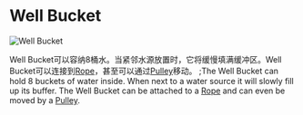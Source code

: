 # Well Bucket 

![Well Bucket](block:betterwithmods:well_bucket)

Well Bucket可以容纳8桶水。当紧邻水源放置时，它将缓慢填满缓冲区。Well Bucket可以连接到[Rope](../items/rope.md)，甚至可以通过[Pulley](pulley.md)移动。
;The Well Bucket can hold 8 buckets of water inside. When next to a water source it will slowly fill up its buffer. The Well Bucket can be attached to a [Rope](../items/rope.md) and can even be moved by a [Pulley](pulley.md).
